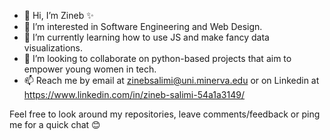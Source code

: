 - 👋 Hi, I’m Zineb ✨
- 👀 I’m interested in Software Engineering and Web Design.
- 🌱 I’m currently learning how to use JS and make fancy data visualizations.
- 💞️ I’m looking to collaborate on python-based projects that aim to empower young women in tech. 
- 📫 Reach me by email at zinebsalimi@uni.minerva.edu or on Linkedin at https://www.linkedin.com/in/zineb-salimi-54a1a3149/

Feel free to look around my repositories, leave comments/feedback or ping me for a quick chat 😊

